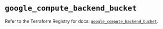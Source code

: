 # `google_compute_backend_bucket`

Refer to the Terraform Registry for docs: [`google_compute_backend_bucket`](https://registry.terraform.io/providers/hashicorp/google/6.11.1/docs/resources/compute_backend_bucket).
